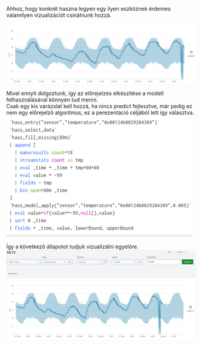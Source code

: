 Ahhoz, hogy konkrét haszna legyen egy ilyen eszköznek érdemes valamilyen vizualizációt csinálnunk hozzá.

![basic_viz](206_01_viz.png)

Mivel ennyit dolgoztunk, így az előrejelzés elkészítése a modell felhasználásával könnyen tud menni.  
Csak egy kis varázslat kell hozzá, ha nincs predict fejlesztve, már pedig ez nem egy előrejelző algoritmus, ez a perezentáció céljából lett így választva.  
![pred_viz](206_02_pred.png)  

Így a következő állapotot tudjuk vizualizálni egyelőre.
![pred_viz](206_03_pred_dashboard.png)